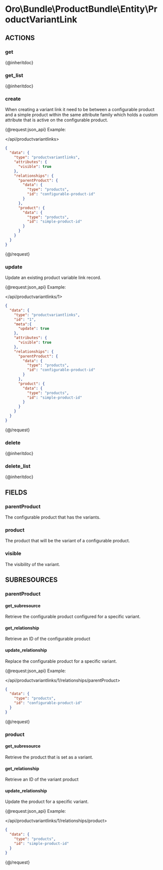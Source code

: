 # Oro\Bundle\ProductBundle\Entity\ProductVariantLink

## ACTIONS

### get

{@inheritdoc}

### get_list

{@inheritdoc}

### create

When creating a variant link it need to be between a configurable product and a simple product within
the same attribute family which holds a custom attribute that is active on the configurable product.

{@request:json_api}
Example:
  
</api/productvariantlinks>
 
```JSON
{
  "data": {
    "type": "productvariantlinks",
    "attributes": {
      "visible": true
    },
    "relationships": {
      "parentProduct": {
        "data": {
          "type": "products",
          "id": "configurable-product-id"
        }
      },
      "product": {
        "data": {
          "type": "products",
          "id": "simple-product-id"
        }
      }
    }
  }
}
```
 {@/request}

### update

Update an existing product variable link record.

{@request:json_api}
Example:
  
</api/productvariantlinks/1>
 
```JSON
{
  "data": {
    "type": "productvariantlinks",
    "id": "1",
    "meta":{
      "update": true
    },
    "attributes": {
      "visible": true
    },
    "relationships": {
      "parentProduct": {
        "data": {
          "type": "products",
          "id": "configurable-product-id"
        }
      },
      "product": {
        "data": {
          "type": "products",
          "id": "simple-product-id"
        }
      }
    }
  }
}
```
 {@/request}

### delete

{@inheritdoc}

### delete_list

{@inheritdoc}

## FIELDS

### parentProduct

The configurable product that has the variants.

### product

The product that will be the variant of a configurable product.

### visible

The visibility of the variant.

## SUBRESOURCES

### parentProduct

#### get_subresource

Retrieve the configurable product configured for a specific variant.

#### get_relationship

Retrieve an ID of the configurable product

#### update_relationship

Replace the configurable product for a specific variant.

{@request:json_api}
Example:
  
</api/productvariantlinks/1/relationships/parentProduct>
 
```JSON
{
  "data": {
    "type": "products",
    "id": "configurable-product-id"
  }
}
```
{@/request}

### product

#### get_subresource

Retrieve the product that is set as a variant.

#### get_relationship

Retrieve an ID of the variant product

#### update_relationship

Update the product for a specific variant.

{@request:json_api}
Example:
  
</api/productvariantlinks/1/relationships/product>
 
```JSON
{
  "data": {
    "type": "products",
    "id": "simple-product-id"
  }
}
```
{@/request}
